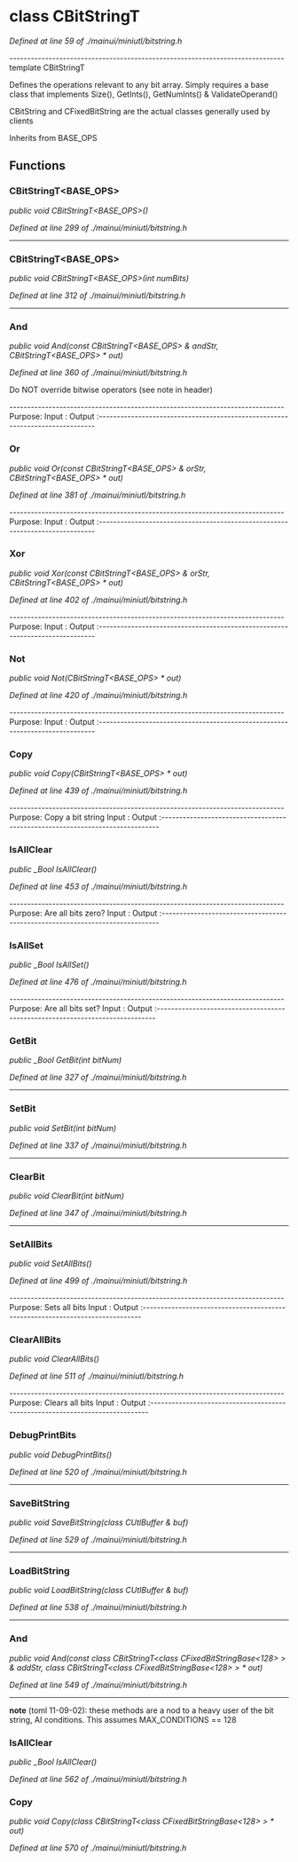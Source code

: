 # class CBitStringT

*Defined at line 59 of ./mainui/miniutl/bitstring.h*

----------------------------------------------------------------------------- template CBitStringT

 Defines the operations relevant to any bit array. Simply requires a base class that implements Size(), GetInts(), GetNumInts() & ValidateOperand()

 CBitString and CFixedBitString<int> are the actual classes generally used by clients



Inherits from BASE_OPS



## Functions

### CBitStringT<BASE_OPS>

*public void CBitStringT<BASE_OPS>()*

*Defined at line 299 of ./mainui/miniutl/bitstring.h*

-----------------------------------------------------------------------------

### CBitStringT<BASE_OPS>

*public void CBitStringT<BASE_OPS>(int numBits)*

*Defined at line 312 of ./mainui/miniutl/bitstring.h*

-----------------------------------------------------------------------------

### And

*public void And(const CBitStringT<BASE_OPS> & andStr, CBitStringT<BASE_OPS> * out)*

*Defined at line 360 of ./mainui/miniutl/bitstring.h*

 Do NOT override bitwise operators (see note in header)

----------------------------------------------------------------------------- Purpose: Input  : Output :-----------------------------------------------------------------------------

### Or

*public void Or(const CBitStringT<BASE_OPS> & orStr, CBitStringT<BASE_OPS> * out)*

*Defined at line 381 of ./mainui/miniutl/bitstring.h*

----------------------------------------------------------------------------- Purpose: Input  : Output :-----------------------------------------------------------------------------

### Xor

*public void Xor(const CBitStringT<BASE_OPS> & orStr, CBitStringT<BASE_OPS> * out)*

*Defined at line 402 of ./mainui/miniutl/bitstring.h*

----------------------------------------------------------------------------- Purpose: Input  : Output :-----------------------------------------------------------------------------

### Not

*public void Not(CBitStringT<BASE_OPS> * out)*

*Defined at line 420 of ./mainui/miniutl/bitstring.h*

----------------------------------------------------------------------------- Purpose: Input  : Output :-----------------------------------------------------------------------------

### Copy

*public void Copy(CBitStringT<BASE_OPS> * out)*

*Defined at line 439 of ./mainui/miniutl/bitstring.h*

----------------------------------------------------------------------------- Purpose: Copy a bit string Input  : Output :-----------------------------------------------------------------------------

### IsAllClear

*public _Bool IsAllClear()*

*Defined at line 453 of ./mainui/miniutl/bitstring.h*

----------------------------------------------------------------------------- Purpose: Are all bits zero? Input  : Output :-----------------------------------------------------------------------------

### IsAllSet

*public _Bool IsAllSet()*

*Defined at line 476 of ./mainui/miniutl/bitstring.h*

----------------------------------------------------------------------------- Purpose: Are all bits set? Input  : Output :-----------------------------------------------------------------------------

### GetBit

*public _Bool GetBit(int bitNum)*

*Defined at line 327 of ./mainui/miniutl/bitstring.h*

-----------------------------------------------------------------------------

### SetBit

*public void SetBit(int bitNum)*

*Defined at line 337 of ./mainui/miniutl/bitstring.h*

-----------------------------------------------------------------------------

### ClearBit

*public void ClearBit(int bitNum)*

*Defined at line 347 of ./mainui/miniutl/bitstring.h*

-----------------------------------------------------------------------------

### SetAllBits

*public void SetAllBits()*

*Defined at line 499 of ./mainui/miniutl/bitstring.h*

----------------------------------------------------------------------------- Purpose: Sets all bits Input  : Output :-----------------------------------------------------------------------------

### ClearAllBits

*public void ClearAllBits()*

*Defined at line 511 of ./mainui/miniutl/bitstring.h*

----------------------------------------------------------------------------- Purpose: Clears all bits Input  : Output :-----------------------------------------------------------------------------

### DebugPrintBits

*public void DebugPrintBits()*

*Defined at line 520 of ./mainui/miniutl/bitstring.h*

-----------------------------------------------------------------------------

### SaveBitString

*public void SaveBitString(class CUtlBuffer & buf)*

*Defined at line 529 of ./mainui/miniutl/bitstring.h*

-----------------------------------------------------------------------------

### LoadBitString

*public void LoadBitString(class CUtlBuffer & buf)*

*Defined at line 538 of ./mainui/miniutl/bitstring.h*

-----------------------------------------------------------------------------

### And

*public void And(const class CBitStringT<class CFixedBitStringBase<128> > & addStr, class CBitStringT<class CFixedBitStringBase<128> > * out)*

*Defined at line 549 of ./mainui/miniutl/bitstring.h*

-----------------------------------------------------------------------------

**note** (toml 11-09-02): these methods are a nod to a heavy user of the bit string, AI conditions. This assumes MAX_CONDITIONS == 128

### IsAllClear

*public _Bool IsAllClear()*

*Defined at line 562 of ./mainui/miniutl/bitstring.h*

### Copy

*public void Copy(class CBitStringT<class CFixedBitStringBase<128> > * out)*

*Defined at line 570 of ./mainui/miniutl/bitstring.h*




